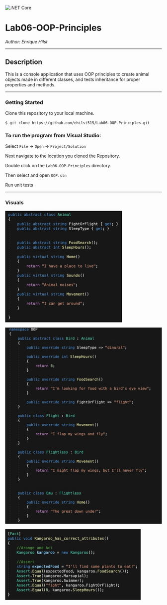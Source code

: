 ![.NET Core](https://github.com/ehilst515/Lab06-OOP-Principles/workflows/.NET%20Core/badge.svg)

# Lab06-OOP-Principles

*Author: Enrique Hilst*

----

## Description

This is a console application that uses OOP principles to create animal objects made in different classes, and tests inheritance for proper properties and methods. 

---

### Getting Started
Clone this repository to your local machine.

```
$ git clone https://github.com/ehilst515/Lab06-OOP-Principles.git
```

### To run the program from Visual Studio:

Select ```File``` -> ```Open``` -> ```Project/Solution```

Next navigate to the location you cloned the Repository.

Double click on the ```Lab06-OOP-Principles``` directory.

Then select and open ```OOP.sln```

Run unit tests

---

### Visuals

![Animal](./Assets/Animal.jpg)

![Bird](./Assets/Bird.jpg)

![Kangaroo](./Assets/KangarooTest.jpg)
